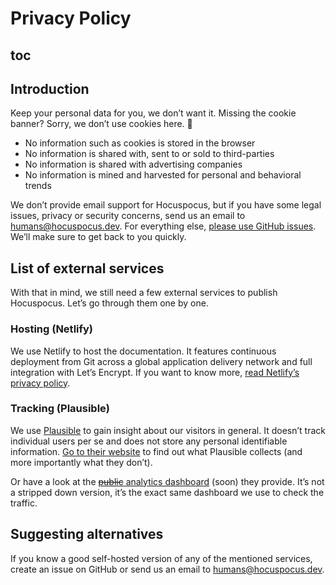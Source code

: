 # Privacy Policy

## toc

## Introduction
Keep your personal data for you, we don’t want it. Missing the cookie banner? Sorry, we don’t use cookies here. 🍪

* No information such as cookies is stored in the browser
* No information is shared with, sent to or sold to third-parties
* No information is shared with advertising companies
* No information is mined and harvested for personal and behavioral trends

We don’t provide email support for Hocuspocus, but if you have some legal issues, privacy or security concerns, send us an email to [humans@hocuspocus.dev](mailto:humans@hocuspocus.dev). For everything else, [please use GitHub issues](https://github.com/ueberdosis/hocuspocus-issues/issues). We’ll make sure to get back to you quickly.

## List of external services
With that in mind, we still need a few external services to publish Hocuspocus. Let’s go through them one by one.

### Hosting (Netlify)
We use Netlify to host the documentation. It features continuous deployment from Git across a global application delivery network and full integration with Let’s Encrypt. If you want to know more, [read Netlify’s privacy policy](https://www.netlify.com/privacy/).

### Tracking (Plausible)
We use [Plausible](https://plausible.io/) to gain insight about our visitors in general. It doesn’t track individual users per se and does not store any personal identifiable information. [Go to their website](https://plausible.io/) to find out what Plausible collects (and more importantly what they don’t).

Or have a look at the [~~public~~ analytics dashboard](https://plausible.io/hocuspocus.dev) (soon) they provide. It’s not a stripped down version, it’s the exact same dashboard we use to check the traffic.

<!-- ### Search (Algolia)
We use [Algolia DocSearch](https://docsearch.algolia.com/) to offer search functionality for the documentation. They crawl the same pages as you see once every day. If you click on the search field on top of this page, their search interface pops up.

If you want to know more about what data they collect and process, [read their privacy policy](https://www.algolia.com/policies/privacy/). -->

## Suggesting alternatives
If you know a good self-hosted version of any of the mentioned services, create an issue on GitHub or send us an email to [humans@hocuspocus.dev](mailto:humans@hocuspocus.dev).
